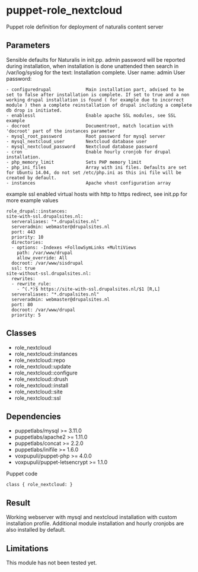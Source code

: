 puppet-role_nextcloud
===================

Puppet role definition for deployment of naturalis content server

Parameters
-------------
Sensible defaults for Naturalis in init.pp.
admin password will be reported during installation, when installation is done unattended then search in /var/log/syslog for the text:  Installation complete.  User name: admin  User password: <password here>

```
- configuredrupal             Main installation part, advised to be set to false after installation is complete. If set to true and a non working drupal installation is found ( for example due to incorrect module ) then a complete reinstallation of drupal including a complete db drop is initiated.
- enablessl                   Enable apache SSL modules, see SSL example
- docroot                     Documentroot, match location with 'docroot' part of the instances parameter
- mysql_root_password         Root password for mysql server
- mysql_nextcloud_user        Nextcloud database user
- mysql_nextcloud_password    Nextcloud database password
- cron                        Enable hourly cronjob for drupal installation. 
- php_memory_limit            Sets PHP memory limit
- php_ini_files               Array with ini files. Defaults are set for Ubuntu 14.04, do not set /etc/php.ini as this ini file will be created by default.
- instances                   Apache vhost configuration array
```


example ssl enabled virtual hosts with http to https redirect, see init.pp for 
more example values

```
role_drupal::instances:
site-with-ssl.drupalsites.nl: 
  serveraliases: "*.drupalsites.nl"
  serveradmin: webmaster@drupalsites.nl
  port: 443
  priority: 10
  directories: 
  - options: -Indexes +FollowSymLinks +MultiViews
    path: /var/www/drupal
    allow_override: All
  docroot: /var/www/sisdrupal
  ssl: true
site-without-ssl.drupalsites.nl: 
  rewrites: 
  - rewrite_rule: 
    - ^(.*)$ https://site-with-ssl.drupalsites.nl/$1 [R,L]
  serveraliases: "*.drupalsites.nl"
  serveradmin: webmaster@drupalsites.nl
  port: 80
  docroot: /var/www/drupal
  priority: 5
```


Classes
-------------
- role_nextcloud
- role_nextcloud::instances
- role_nextcloud::repo
- role_nextcloud::update
- role_nextcloud::configure
- role_nextcloud::drush
- role_nextcloud::install
- role_nextcloud::site
- role_nextcloud::ssl



Dependencies
-------------
- puppetlabs/mysql >= 3.11.0
- puppetlabs/apache2 >= 1.11.0
- puppetlabs/concat >= 2.2.0
- puppetlabs/inifile >= 1.6.0
- voxpupuli/puppet-php >= 4.0.0
- voxpupuli/puppet-letsencrypt >= 1.1.0


Puppet code
```
class { role_nextcloud: }
```
Result
-------------
Working webserver with mysql and nextcloud installation with custom installation 
profile. Additional module installation and hourly cronjobs are also 
installed by default.

Limitations
-------------
This module has not been tested yet.



